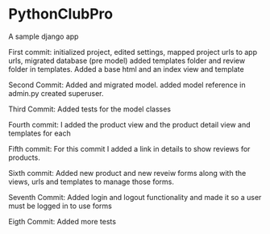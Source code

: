 # PythonClubPro

A sample django app

<bold>First commit:</bold> initialized project, edited settings, mapped project urls to app urls, migrated database (pre model) added templates folder and review folder in templates. Added a base html and an index view and template

Second Commit: Added and migrated model. added model reference in admin.py created superuser.

Third Commit: Added tests for the model classes

Fourth commit: I added the product view and the product detail view and templates for each

Fifth commit: For this commit I added a link in details to show reviews for products.

Sixth commit: Added new product and new reveiw forms along with the views, urls and templates to manage those forms.

Seventh Commit: Added login and logout functionality and made it so a user must be logged in to use forms

Eigth Commit: Added more tests
